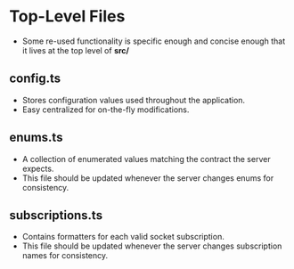 # Top-Level Files

- Some re-used functionality is specific enough and concise enough that it lives at the top level of **src/**

## config.ts

- Stores configuration values used throughout the application.
- Easy centralized for on-the-fly modifications.

## enums.ts

- A collection of enumerated values matching the contract the server expects.
- This file should be updated whenever the server changes enums for consistency.

## subscriptions.ts

- Contains formatters for each valid socket subscription.
- This file should be updated whenever the server changes subscription names for consistency.
